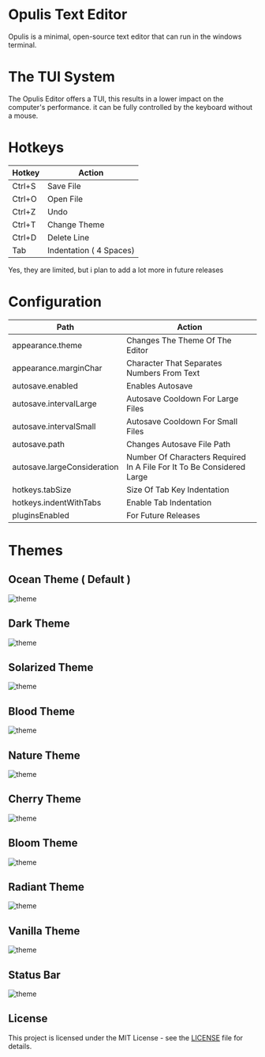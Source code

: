 # Opulis Text Editor
Opulis is a minimal, open-source text editor that can run in the windows terminal.

#
# The TUI System

The Opulis Editor offers a TUI, this results in a lower impact on the computer's performance. it can be fully controlled by the keyboard without a mouse.

#
# Hotkeys

| Hotkey  | Action |
| ------------- | ------------- |
| Ctrl+S  | Save File  |
| Ctrl+O  | Open File  |
| Ctrl+Z  | Undo |
| Ctrl+T  | Change Theme |
| Ctrl+D | Delete Line |
| Tab | Indentation ( 4 Spaces) |

Yes, they are limited, but i plan to add a lot more in future releases

#
# Configuration
| Path  | Action |
| ------------- | ------------- |
| appearance.theme  | Changes The Theme Of The Editor |
| appearance.marginChar  | Character That Separates Numbers From Text |
| autosave.enabled  | Enables Autosave |
| autosave.intervalLarge  | Autosave Cooldown For Large Files |
| autosave.intervalSmall  | Autosave Cooldown For Small Files |
| autosave.path  | Changes Autosave File Path  |
| autosave.largeConsideration  | Number Of Characters Required In A File For It To Be Considered Large |
| hotkeys.tabSize  | Size Of Tab Key Indentation |
| hotkeys.indentWithTabs  | Enable Tab Indentation |
| pluginsEnabled  | For Future Releases |

#
#
#
# Themes


## Ocean Theme ( Default )
![theme](/examples/ocean.png "THEMES")


## Dark Theme
![theme](/examples/dark.png "THEMES")


## Solarized Theme
![theme](/examples/solarized.png "THEMES")


## Blood Theme
![theme](/examples/blood.png "THEMES")


## Nature Theme
![theme](/examples/nature.png "THEMES")


## Cherry Theme
![theme](/examples/cherry.png "THEMES")


## Bloom Theme
![theme](/examples/bloom.png "THEMES")


## Radiant Theme
![theme](/examples/radiant.png "THEMES")


## Vanilla Theme
![theme](/examples/vanilla.png "THEMES")


## Status Bar
![theme](/examples/statusbar.png "STATUSBAR")

## License
This project is licensed under the MIT License - see the [LICENSE](LICENSE) file for details.



